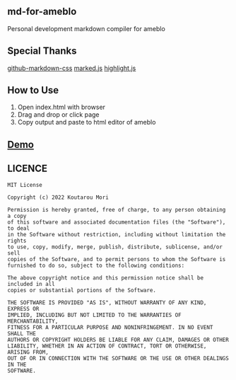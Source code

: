 ## md-for-ameblo
Personal development markdown compiler for ameblo

## Special Thanks
[github-markdown-css](https://github.com/sindresorhus/github-markdown-css)
[marked.js](https://github.com/markedjs/marked)
[highlight.js](https://github.com/highlightjs/highlight.js/)

## How to Use
1. Open index.html with browser
1. Drag and drop or click page
1. Copy output and paste to html editor of ameblo

## [Demo](https://ameblo.jp/m-dev672/entry-12749900269.html)

## LICENCE

```
MIT License

Copyright (c) 2022 Koutarou Mori

Permission is hereby granted, free of charge, to any person obtaining a copy
of this software and associated documentation files (the "Software"), to deal
in the Software without restriction, including without limitation the rights
to use, copy, modify, merge, publish, distribute, sublicense, and/or sell
copies of the Software, and to permit persons to whom the Software is
furnished to do so, subject to the following conditions:

The above copyright notice and this permission notice shall be included in all
copies or substantial portions of the Software.

THE SOFTWARE IS PROVIDED "AS IS", WITHOUT WARRANTY OF ANY KIND, EXPRESS OR
IMPLIED, INCLUDING BUT NOT LIMITED TO THE WARRANTIES OF MERCHANTABILITY,
FITNESS FOR A PARTICULAR PURPOSE AND NONINFRINGEMENT. IN NO EVENT SHALL THE
AUTHORS OR COPYRIGHT HOLDERS BE LIABLE FOR ANY CLAIM, DAMAGES OR OTHER
LIABILITY, WHETHER IN AN ACTION OF CONTRACT, TORT OR OTHERWISE, ARISING FROM,
OUT OF OR IN CONNECTION WITH THE SOFTWARE OR THE USE OR OTHER DEALINGS IN THE
SOFTWARE.
```
